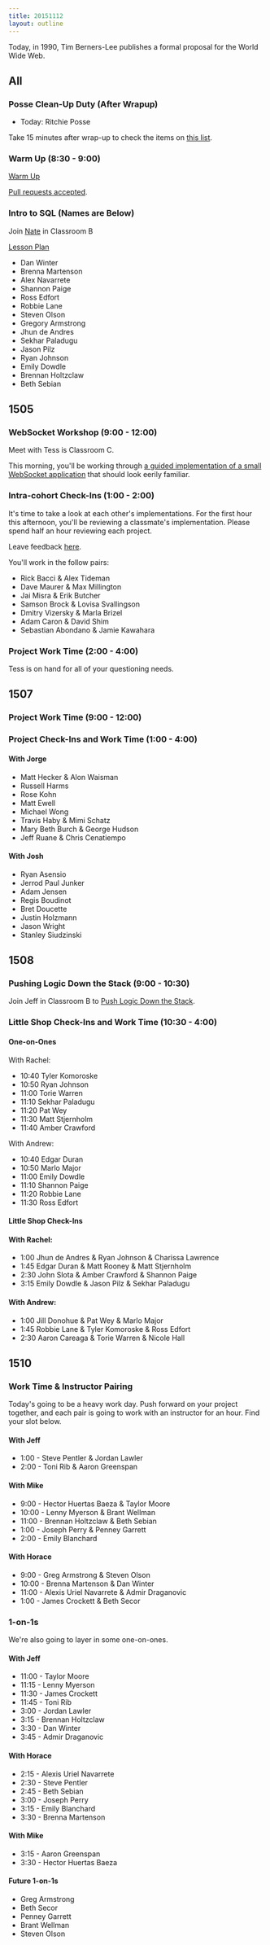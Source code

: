 ```yaml
---
title: 20151112
layout: outline
---
```


Today, in 1990, Tim Berners-Lee publishes a formal proposal for the World Wide Web.

## All

### Posse Clean-Up Duty (After Wrapup)

* Today: Ritchie Posse

Take 15 minutes after wrap-up to check the items on [this list](https://gist.github.com/rwarbelow/f5cfe4333402d043ef2e).

### Warm Up (8:30 - 9:00)

[Warm Up](https://thewarmup.herokuapp.com)

[Pull requests accepted](https://github.com/mikedao/the-warm-up).

### Intro to SQL (Names are Below)

Join [Nate](https://twitter.com/neight) in Classroom B

[Lesson Plan](https://github.com/turingschool/lesson_plans/blob/master/ruby_02-web_applications_with_ruby/introduction_to_sql.markdown)

* Dan Winter
* Brenna Martenson
* Alex Navarrete
* Shannon Paige
* Ross Edfort
* Robbie Lane
* Steven Olson
* Gregory Armstrong
* Jhun de Andres
* Sekhar Paladugu
* Jason Pilz
* Ryan Johnson
* Emily Dowdle
* Brennan Holtzclaw
* Beth Sebian

## 1505

### WebSocket Workshop (9:00 - 12:00)

Meet with Tess is Classroom C.

This morning, you'll be working through [a guided implementation of a small WebSocket application][ww] that should look eerily familiar.

[ww]: https://github.com/turingschool/lesson_plans/blob/master/ruby_04-apis_and_scalability/websockets_workshop.markdown

### Intra-cohort Check-Ins (1:00 - 2:00)

It's time to take a look at each other's implementations. For the first hour this afternoon, you'll be reviewing a classmate's implementation. Please spend half an hour reviewing each project.

Leave feedback [here](https://public.etherpad-mozilla.org/p/real-time-intracohort-1505).

You'll work in the follow pairs:

* Rick Bacci & Alex Tideman
* Dave Maurer & Max Millington
* Jai Misra & Erik Butcher
* Samson Brock & Lovisa Svallingson
* Dmitry Vizersky & Marla Brizel
* Adam Caron & David Shim
* Sebastian Abondano & Jamie Kawahara

### Project Work Time (2:00 - 4:00)

Tess is on hand for all of your questioning needs.

## 1507

### Project Work Time (9:00 - 12:00)

### Project Check-Ins and Work Time (1:00 - 4:00)

#### With Jorge

* Matt Hecker & Alon Waisman
* Russell Harms
* Rose Kohn
* Matt Ewell
* Michael Wong
* Travis Haby & Mimi Schatz
* Mary Beth Burch & George Hudson
* Jeff Ruane & Chris Cenatiempo

#### With Josh

* Ryan Asensio
* Jerrod Paul Junker
* Adam Jensen
* Regis Boudinot
* Bret Doucette
* Justin Holzmann
* Jason Wright
* Stanley Siudzinski

## 1508

### Pushing Logic Down the Stack (9:00 - 10:30)

Join Jeff in Classroom B to [Push Logic Down the Stack](http://tutorials.jumpstartlab.com/topics/architecture/pushing_logic_down_the_stack.html).

### Little Shop Check-Ins and Work Time (10:30 - 4:00)

#### One-on-Ones

With Rachel:

* 10:40 Tyler Komoroske
* 10:50 Ryan Johnson
* 11:00 Torie Warren
* 11:10 Sekhar Paladugu
* 11:20 Pat Wey
* 11:30 Matt Stjernholm
* 11:40 Amber Crawford

With Andrew:

* 10:40 Edgar Duran
* 10:50 Marlo Major
* 11:00 Emily Dowdle
* 11:10 Shannon Paige
* 11:20 Robbie Lane
* 11:30 Ross Edfort

#### Little Shop Check-Ins

#### With Rachel:

* 1:00 Jhun de Andres & Ryan Johnson & Charissa Lawrence
* 1:45 Edgar Duran & Matt Rooney & Matt Stjernholm
* 2:30 John Slota & Amber Crawford & Shannon Paige
* 3:15 Emily Dowdle & Jason Pilz & Sekhar Paladugu

#### With Andrew:

* 1:00 Jill Donohue & Pat Wey & Marlo Major
* 1:45 Robbie Lane & Tyler Komoroske & Ross Edfort
* 2:30 Aaron Careaga & Torie Warren & Nicole Hall

## 1510

### Work Time & Instructor Pairing

Today's going to be a heavy work day. Push forward on your project together, and each pair is going to work with an instructor for an hour. Find your slot below.

#### With Jeff

* 1:00 - Steve Pentler & Jordan Lawler
* 2:00 - Toni Rib & Aaron Greenspan

#### With Mike

* 9:00 - Hector Huertas Baeza & Taylor Moore
* 10:00 - Lenny Myerson & Brant Wellman
* 11:00 - Brennan Holtzclaw & Beth Sebian
* 1:00 - Joseph Perry & Penney Garrett
* 2:00 - Emily Blanchard

#### With Horace

* 9:00 - Greg Armstrong & Steven Olson
* 10:00 - Brenna Martenson & Dan Winter
* 11:00 - Alexis Uriel Navarrete & Admir Draganovic
* 1:00 - James Crockett & Beth Secor

### 1-on-1s

We're also going to layer in some one-on-ones.

#### With Jeff

* 11:00 - Taylor Moore
* 11:15 - Lenny Myerson
* 11:30 - James Crockett
* 11:45 - Toni Rib
* 3:00 - Jordan Lawler
* 3:15 - Brennan Holtzclaw
* 3:30 - Dan Winter
* 3:45 - Admir Draganovic

#### With Horace

* 2:15 - Alexis Uriel Navarrete
* 2:30 - Steve Pentler
* 2:45 - Beth Sebian
* 3:00 - Joseph Perry
* 3:15 - Emily Blanchard
* 3:30 - Brenna Martenson

#### With Mike

* 3:15 - Aaron Greenspan
* 3:30 - Hector Huertas Baeza

#### Future 1-on-1s

* Greg Armstrong
* Beth Secor
* Penney Garrett
* Brant Wellman
* Steven Olson
